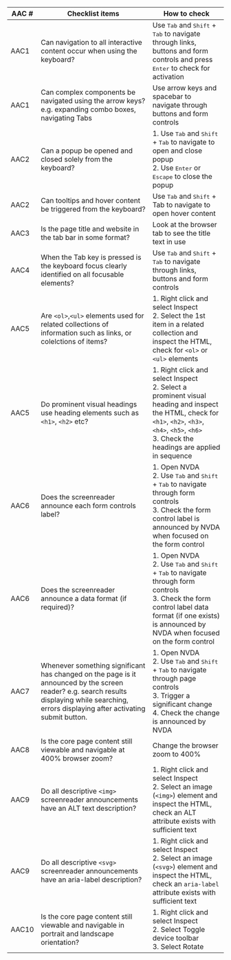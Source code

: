 
|AAC #   | Checklist items   |How to check   |
|---|---|---|
| AAC1  | Can navigation to all interactive content occur when using the keyboard?  | Use <kbd>Tab</kbd> and <kbd>Shift</kbd> + <kbd>Tab</kbd> to navigate through links, buttons and form controls and press <kbd>Enter</kbd> to check for activation  |
|AAC1   |Can complex components be navigated using the arrow keys? e.g. expanding combo boxes, navigating Tabs   | Use arrow keys and spacebar to navigate through buttons and form controls  |
| AAC2  | Can a popup be opened and closed solely from the keyboard?  | 1. Use <kbd>Tab</kbd> and <kbd>Shift</kbd> + <kbd>Tab</kbd> to navigate to open and close popup<br>2. Use <kbd>Enter</kbd> or <kbd>Escape</kbd> to close the popup   |
|AAC2   |Can tooltips and hover content be triggered from the keyboard?   | Use <kbd>Tab</kbd> and <kbd>Shift</kbd> + Tab to navigate to open hover content  |
|AAC3   | Is the page title and website in the tab bar in some format?  | Look at the browser tab to see the title text in use  |
| AAC4  |When the Tab key is pressed is the keyboard focus clearly identified on all focusable elements?   | Use <kbd>Tab</kbd> and <kbd>Shift</kbd> + <kbd>Tab</kbd> to navigate through links, buttons and form controls  |
| AAC5  | Are `<ol>`,`<ul>` elements used for related collections of information such as links, or colelctions of items?  | 1. Right click and select Inspect<br>2. Select the 1st item in a related collection and inspect the HTML, check for `<ol>` or `<ul>` elements  |
|AAC5   |Do prominent visual headings use heading elements such as `<h1>`, `<h2>` etc?   | 1. Right click and select Inspect<br>2. Select a prominent visual heading and inspect the HTML, check for `<h1>`, `<h2>`, `<h3>`, `<h4>`, `<h5>`, `<h6>`<br>3. Check the headings are applied in sequence   |
|AAC6   |Does the screenreader announce each form controls label?   | 1. Open NVDA<br>2. Use <kbd>Tab</kbd> and <kbd>Shift</kbd> + <kbd>Tab</kbd> to navigate through form controls<br>3. Check the form control label is announced by NVDA when focused on the form control   |
|AAC6   |Does the screenreader announce a data format (if required)?   | 1. Open NVDA<br>2. Use <kbd>Tab</kbd> and <kbd>Shift</kbd> + <kbd>Tab</kbd> to navigate through form controls<br>3. Check the form control label data format (if one exists) is announced by NVDA when focused on the form control  |
|AAC7   | Whenever something significant has changed on the page is it announced by the screen reader? e.g. search results displaying while searching, errors displaying after activating submit button.  | 1. Open NVDA<br>2. Use <kbd>Tab</kbd> and <kbd>Shift</kbd> + <kbd>Tab</kbd> to navigate through page controls<br>3. Trigger a significant change<br>4. Check the change is announced by NVDA   |
|AAC8   | Is the core page content still viewable and navigable at 400% browser zoom?  | Change the browser zoom to 400%  |
|AAC9   | Do all descriptive `<img>` screenreader announcements have an ALT text description?  | 1. Right click and select Inspect<br>2. Select an image (`<img>`) element and inspect the HTML, check an ALT attribute exists with sufficient text   |
|AAC9   | Do all descriptive `<svg>` screenreader announcements have an aria-label description?  | 1. Right click and select Inspect<br>2. Select an image (`<svg>`) element and inspect the HTML, check an `aria-label` attribute exists with sufficient text  |
|AAC10   | Is the core page content still viewable and navigable in portrait and landscape orientation?  |1. Right click and select Inspect<br>2. Select Toggle device toolbar<br>3. Select Rotate   |
